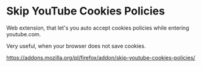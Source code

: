 # Skip YouTube Cookies Policies

Web extension, that let's you auto accept cookies policies while entering youtube.com.

Very useful, when your browser does not save cookies.

https://addons.mozilla.org/pl/firefox/addon/skip-youtube-cookies-policies/
